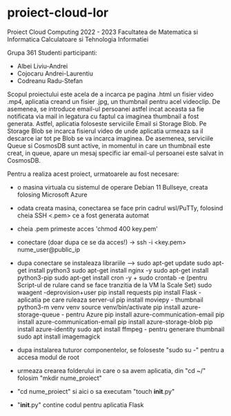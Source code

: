 # proiect-cloud-lor
Proiect Cloud Computing 2022 - 2023
Facultatea de Matematica si Informatica
Calculatoare si Tehnologia Informatiei

Grupa 361
Studenti participanti:
- Albei Liviu-Andrei
- Cojocaru Andrei-Laurentiu
- Codreanu Radu-Stefan

Scopul proiectului este acela de a incarca pe pagina .html un fisier video .mp4, aplicatia creand un fisier .jpg, un thumbnail pentru acel videoclip.
De asemenea, se introduce email-ul persoanei astfel incat aceasta sa fie notificata via mail in legatura cu faptul ca imaginea thumbnail a fost generata.
Astfel, aplicatia foloseste serviciile Email si Storage Blob. Pe Storage Blob se incarca fisierul video de unde aplicatia urmeaza sa il descarce iar tot pe Blob se va incarca imaginea.
De asemenea, serviciile Queue si CosmosDB sunt active, in momentul in care un thumbnail este creat, in queue, apare un mesaj specific iar email-ul persoanei este salvat in CosmosDB.


Pentru a realiza acest proiect, urmatoarele au fost necesare:
- o masina virtuala cu sistemul de operare Debian 11 Bullseye, creata folosing Microsoft Azure
- odata creata masina, conectarea se face prin cadrul wsl/PuTTy, folosind cheia SSH <.pem> ce a fost generata automat
- cheia .pem primeste acces 'chmod 400 key.pem'
- conectare (doar dupa ce se da acces!) -> ssh -i <key.pem> nume_user@public_ip
- dupa conectare se instaleaza librariile --> sudo apt-get update
sudo apt-get install python3
sudo apt-get install nginx -y
sudo apt-get install python3-pip
sudo apt-get install cron -y  + sudo crontab -e (pentru Script-ul de rulare cand se face tranzitia de la VM la Scale Set)
sudo waagent -deprovision+user
pip install requests
pip install Flask - aplicatia pe care ruleaza server-ul
pip install moviepy - thumbnail
python3-m venv venv
source venv/bin/activate
pip install azure-storage-queue - pentru Azure
pip install  azure-communication-email
pip install  azure-communication-email
pip install azure-storage-blob 
pip install azure-identity
sudo apt install ffmpeg - pentru generare thumbnail
sudo apt install imagemagick

- dupa instalarea tuturor componentelor, se foloseste "sudo su -" pentru a accesa modul de root
- urmeaza crearea folderului in care o sa avem aplicatia, din "cd ~/" folosim "mkdir nume_proiect"
- "cd nume_proiect" si aici o sa executam "touch __init__.py"
- "__init__.py" contine codul pentru aplicatia Flask
